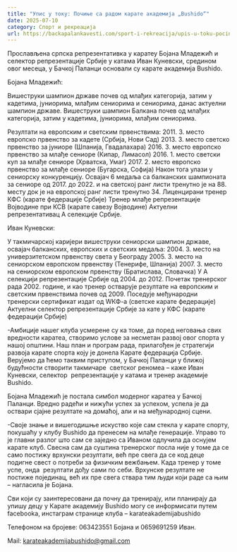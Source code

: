 ```yaml
---
title: "Упис у току: Почиње са радом карате академија „Bushido“"
date: 2025-07-10
category: Спорт и рекреација
url: https://backapalankavesti.com/sport-i-rekreacija/upis-u-toku-pocinje-sa-radom-karate-klub-bushido/
---
```


Прослављена српска репрезентативка у каратеу Бојана Младежић и селектор репрезентације Србије у катама Иван Куневски, средином овог месеца, у Бачкој Паланци основали су карате академија Bushido.

Бојана Младежић:

Вишеструки шампион државе почев од млађих категорија, затим у кадетима, јуниорима, млађим сениорима и сениорима, данас актуелни шампион државе.
Вишеструки шампион Балкана почев од млађих категорија, затим у кадетима, јуниорима, млађим сениорима.

Резултати на европским и светским првенствима:
2011. 3. место европско првенство за кадете (Србија, Нови Сад)
2013. 3. место светско првенство за јуниоре (Шпанија, Гвадалахара)
2016. 3. место европско првенство за млађе сениоре (Кипар, Лимасол)
2016. 1. место светски куп за млађе сениоре (Хрватска, Умаг)
2017. 2. место европско првенство за млађе сениоре (Бугарска, Софија)
Након тога улази у сениорску конкуренцију.
Освајач 6 медаља са балканских шампионата за сениоре од 2017. до 2022. и на светској ранг листи тренутно је на 88. месту док је на европској ранг листи тренутно 34.
Лиценцирани тренер КФС (карате федерације Србије)
Тренер млађе репрезентације Војводине при КСВ (карате савезу Војводине)
Актуелни репрезентативац А селекције Србије.

Иван Куневски:

У такмичарској каријери вишеструки сениорски шампион државе, освајач балканских, европских и светских медаља:
2004. 3. место на универзитетском првенству света у Београду
2005. 3. место на сениорском европском првенству (Тенерифе, Шпанија)
2007. 3. место на сениорском европском првенству (Братислава, Словачка)
У А селекцији репрезентације Србије од 2004. до 2012.
Почетак тренерског рада 2002. године, и као тренер остварује резултате на европским и светским првенствима почев од 2009.
Поседује међународни тренерски сертификат издат од WКФ-а (светске карате федерације)
Актуелни селектор репрезентације Србије за кате у КФС (карате федерацији Србије)

-Амбиције нашег клуба усмерене су ка томе, да поред неговања свих вредности каратеа, створимо услове за несметан развој овог спорта у нашој општини. Наш план и програм рада, прилагођен је стратегији  развоја карате спорта коју је донела Карате федерација Србије. Верујемо да ћемо таквим приступом, у Бачкој Паланци у ближој будућности створити такмичаре  светског реномеа – каже Иван Куневски, селектор  репрезентације у катама и тренер академије Bushido.

Бојана Младежић је постала симбол модерног каратеа у Бачкој Паланци. Вредно радећи и нижући успех за успехом, успела је да оствари сјајне резултaте на домаћој, али и на међународној сцени.

-Своје знање и вишегодишње искуство које сам стекла у карате спорту, покушаћу у клубу Bushido да пренесем на млађе генерације. Управо то је главни разлог што сам се заједно са Иваном одлучила да оснујем карате клуб. Свесна сам да суштина тренерског посла није у томе да се само постижу врхунски резултати, већ пре свега да се код деце подигне свест о потреби за физичким вежбањем. Када тренер у томе успе, онда  резултати дођу сами по себи. Врхунске резултате не постиже појединац, већ их пре свега ствара тим људи који раде са њим – нагласила је Бојана.

Сви који су заинтересовани да почну да тренирају, или планирају да упишу децу у Карате академију Bushido могу се информисати путем facebookа, инстаграм странице клуба – karateakademijabushido

Телефоном на бројеве: 063423551 Бојана и 0659691259 Иван.

Mail: karateakademijabushido@gmail.com
